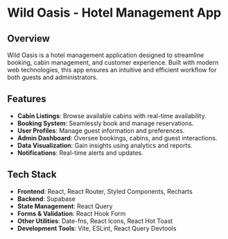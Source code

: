 # Wild Oasis - Hotel Management App

## Overview
Wild Oasis is a hotel management application designed to streamline booking, cabin management, and customer experience. Built with modern web technologies, this app ensures an intuitive and efficient workflow for both guests and administrators.

## Features
- **Cabin Listings**: Browse available cabins with real-time availability.
- **Booking System**: Seamlessly book and manage reservations.
- **User Profiles**: Manage guest information and preferences.
- **Admin Dashboard**: Oversee bookings, cabins, and guest interactions.
- **Data Visualization**: Gain insights using analytics and reports.
- **Notifications**: Real-time alerts and updates.

## Tech Stack
- **Frontend**: React, React Router, Styled Components, Recharts
- **Backend**: Supabase
- **State Management**: React Query
- **Forms & Validation**: React Hook Form
- **Other Utilities**: Date-fns, React Icons, React Hot Toast
- **Development Tools**: Vite, ESLint, React Query Devtools
